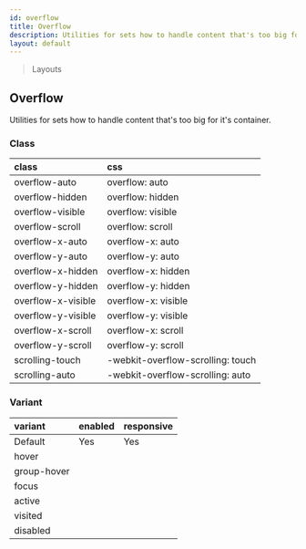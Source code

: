 ```yaml
---
id: overflow
title: Overflow
description: Utilities for sets how to handle content that's too big for it's container.
layout: default
---
```


> Layouts

## Overflow

Utilities for sets how to handle content that's too big for it's container.

### Class

| <span class="px-3 py-1 text-white bg-charcoal-100 rounded-full">class</span> | <span class="px-3 py-1 text-white bg-charcoal-100 rounded-full">css</span> |
|:--|:--|
| overflow-auto | overflow: auto |
| overflow-hidden | overflow: hidden |
| overflow-visible | overflow: visible |
| overflow-scroll | overflow: scroll |
| overflow-x-auto | overflow-x: auto |
| overflow-y-auto | overflow-y: auto |
| overflow-x-hidden | overflow-x: hidden |
| overflow-y-hidden | overflow-y: hidden |
| overflow-x-visible | overflow-x: visible |
| overflow-y-visible | overflow-y: visible |
| overflow-x-scroll | overflow-x: scroll |
| overflow-y-scroll | overflow-y: scroll |
| scrolling-touch | -webkit-overflow-scrolling: touch |
| scrolling-auto | -webkit-overflow-scrolling: auto |

### Variant

| <span class="px-3 py-1 text-white bg-charcoal-100 rounded-full">variant</span> | <span class="px-3 py-1 text-white bg-charcoal-100 rounded-full">enabled</span> | <span class="px-3 py-1 text-white bg-charcoal-100 rounded-full">responsive</span> |
|:--|:--|:--|
| Default | Yes | Yes |
| hover| | |
| group-hover | | |
| focus | | |
| active | | |
| visited | | |
| disabled | | |